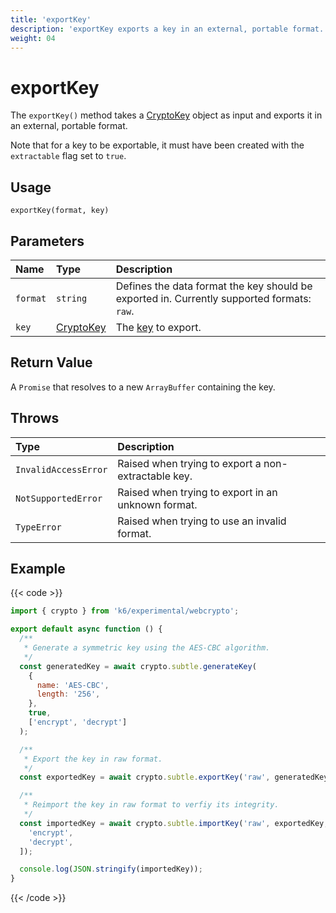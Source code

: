 ```yaml
---
title: 'exportKey'
description: 'exportKey exports a key in an external, portable format.'
weight: 04
---
```


# exportKey

The `exportKey()` method takes a [CryptoKey](https://grafana.com/docs/k6/<K6_VERSION>/javascript-api/k6-experimental/webcrypto/cryptokey) object as input and exports it in an external, portable format.

Note that for a key to be exportable, it must have been created with the `extractable` flag set to `true`.

## Usage

```
exportKey(format, key)
```

## Parameters

| Name     | Type                                                                                                     | Description                                                                                                       |
| :------- | :------------------------------------------------------------------------------------------------------- | :---------------------------------------------------------------------------------------------------------------- |
| `format` | `string`                                                                                                 | Defines the data format the key should be exported in. Currently supported formats: `raw`.                        |
| `key`    | [CryptoKey](https://grafana.com/docs/k6/<K6_VERSION>/javascript-api/k6-experimental/webcrypto/cryptokey) | The [key](https://grafana.com/docs/k6/<K6_VERSION>/javascript-api/k6-experimental/webcrypto/cryptokey) to export. |

## Return Value

A `Promise` that resolves to a new `ArrayBuffer` containing the key.

## Throws

| Type                 | Description                                         |
| :------------------- | :-------------------------------------------------- |
| `InvalidAccessError` | Raised when trying to export a non-extractable key. |
| `NotSupportedError`  | Raised when trying to export in an unknown format.  |
| `TypeError`          | Raised when trying to use an invalid format.        |

## Example

{{< code >}}

```javascript
import { crypto } from 'k6/experimental/webcrypto';

export default async function () {
  /**
   * Generate a symmetric key using the AES-CBC algorithm.
   */
  const generatedKey = await crypto.subtle.generateKey(
    {
      name: 'AES-CBC',
      length: '256',
    },
    true,
    ['encrypt', 'decrypt']
  );

  /**
   * Export the key in raw format.
   */
  const exportedKey = await crypto.subtle.exportKey('raw', generatedKey);

  /**
   * Reimport the key in raw format to verfiy its integrity.
   */
  const importedKey = await crypto.subtle.importKey('raw', exportedKey, 'AES-CBC', true, [
    'encrypt',
    'decrypt',
  ]);

  console.log(JSON.stringify(importedKey));
}
```

{{< /code >}}
